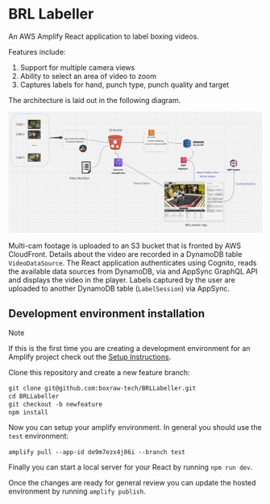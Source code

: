 # BRL Labeller

An AWS Amplify React application to label boxing videos. 

Features include:
1. Support for multiple camera views
2. Ability to select an area of video to zoom
3. Captures labels for hand, punch type, punch quality and target

The architecture is laid out in the following diagram.

![BRLLabeller architure diagram](docs/BRLLabeller_Architecture.png)

Multi-cam footage is uploaded to an S3 bucket that is fronted by AWS CloudFront. Details 
about the video are recorded in a DynamoDB table `VideoDataSource`. The React application
authenticates using Cognito, reads the available data sources from DynamoDB, via and AppSync GraphQL API
and displays the video in the player. Labels captured by the user are uploaded to another DynamoDB
table (`LabelSession`) via AppSync.

## Development environment installation
> [!NOTE]
> If this is the first time you are creating a development environment for an Amplify project
> check out the [Setup Instructions](docs/SETUP.md).

Clone this repository and create a new feature branch:

```{bash}
git clone git@github.com:boxraw-tech/BRLLabeller.git
cd BRLLabeller
git checkout -b newfeature
npm install
```

Now you can setup your amplify environment. In general you should use the `test` environment:

```amplify pull --app-id de9m7ezx4j86i --branch test```

Finally you can start a local server for your React by running `npm run dev`.

Once the changes are ready for general review you can update the hosted environment by running `amplify publish`.
